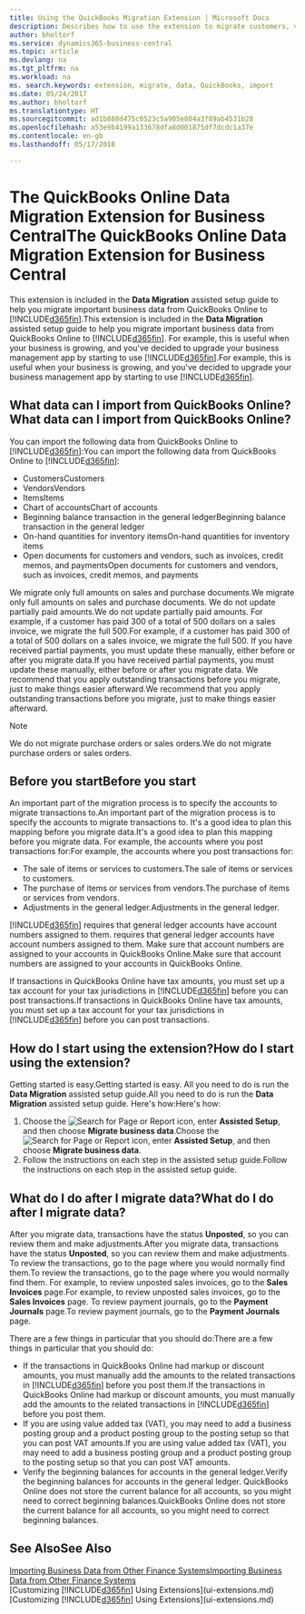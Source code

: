 ```yaml
---
title: Using the QuickBooks Migration Extension | Microsoft Docs
description: Describes how to use the extension to migrate customers, vendors, items, and accounts from QuickBooks Online to Business Central.
author: bholtorf
ms.service: dynamics365-business-central
ms.topic: article
ms.devlang: na
ms.tgt_pltfrm: na
ms.workload: na
ms. search.keywords: extension, migrate, data, QuickBooks, import
ms.date: 05/24/2017
ms.author: bholtorf
ms.translationtype: HT
ms.sourcegitcommit: ad1b888d475c0523c5a905e804a3f89ab4531b28
ms.openlocfilehash: a53e9b4199a133678dfa8d001875df7dcdc1a37e
ms.contentlocale: en-gb
ms.lasthandoff: 05/17/2018

---
```


# <a name="the-quickbooks-online-data-migration-extension-for-business-central"></a><span data-ttu-id="16cca-103">The QuickBooks Online Data Migration Extension for Business Central</span><span class="sxs-lookup"><span data-stu-id="16cca-103">The QuickBooks Online Data Migration Extension for Business Central</span></span>
<span data-ttu-id="16cca-104">This extension is included in the **Data Migration** assisted setup guide to help you migrate important business data from QuickBooks Online to [!INCLUDE[d365fin](includes/d365fin_md.md)].</span><span class="sxs-lookup"><span data-stu-id="16cca-104">This extension is included in the **Data Migration** assisted setup guide to help you migrate important business data from QuickBooks Online to [!INCLUDE[d365fin](includes/d365fin_md.md)].</span></span> <span data-ttu-id="16cca-105">For example, this is useful when your business is growing, and you've decided to upgrade your business management app by starting to use [!INCLUDE[d365fin](includes/d365fin_md.md)].</span><span class="sxs-lookup"><span data-stu-id="16cca-105">For example, this is useful when your business is growing, and you've decided to upgrade your business management app by starting to use [!INCLUDE[d365fin](includes/d365fin_md.md)].</span></span>

## <a name="what-data-can-i-import-from-quickbooks-online"></a><span data-ttu-id="16cca-106">What data can I import from QuickBooks Online?</span><span class="sxs-lookup"><span data-stu-id="16cca-106">What data can I import from QuickBooks Online?</span></span>
<span data-ttu-id="16cca-107">You can import the following data from QuickBooks Online to [!INCLUDE[d365fin](includes/d365fin_md.md)]:</span><span class="sxs-lookup"><span data-stu-id="16cca-107">You can import the following data from QuickBooks Online to [!INCLUDE[d365fin](includes/d365fin_md.md)]:</span></span>  

* <span data-ttu-id="16cca-108">Customers</span><span class="sxs-lookup"><span data-stu-id="16cca-108">Customers</span></span>
* <span data-ttu-id="16cca-109">Vendors</span><span class="sxs-lookup"><span data-stu-id="16cca-109">Vendors</span></span>
* <span data-ttu-id="16cca-110">Items</span><span class="sxs-lookup"><span data-stu-id="16cca-110">Items</span></span>
* <span data-ttu-id="16cca-111">Chart of accounts</span><span class="sxs-lookup"><span data-stu-id="16cca-111">Chart of accounts</span></span>
* <span data-ttu-id="16cca-112">Beginning balance transaction in the general ledger</span><span class="sxs-lookup"><span data-stu-id="16cca-112">Beginning balance transaction in the general ledger</span></span>
* <span data-ttu-id="16cca-113">On-hand quantities for inventory items</span><span class="sxs-lookup"><span data-stu-id="16cca-113">On-hand quantities for inventory items</span></span>
* <span data-ttu-id="16cca-114">Open documents for customers and vendors, such as invoices, credit memos, and payments</span><span class="sxs-lookup"><span data-stu-id="16cca-114">Open documents for customers and vendors, such as invoices, credit memos, and payments</span></span>

<span data-ttu-id="16cca-115">We migrate only full amounts on sales and purchase documents.</span><span class="sxs-lookup"><span data-stu-id="16cca-115">We migrate only full amounts on sales and purchase documents.</span></span> <span data-ttu-id="16cca-116">We do not update partially paid amounts.</span><span class="sxs-lookup"><span data-stu-id="16cca-116">We do not update partially paid amounts.</span></span> <span data-ttu-id="16cca-117">For example, if a customer has paid 300 of a total of 500 dollars on a sales invoice, we migrate the full 500.</span><span class="sxs-lookup"><span data-stu-id="16cca-117">For example, if a customer has paid 300 of a total of 500 dollars on a sales invoice, we migrate the full 500.</span></span> <span data-ttu-id="16cca-118">If you have received partial payments, you must update these manually, either before or after you migrate data.</span><span class="sxs-lookup"><span data-stu-id="16cca-118">If you have received partial payments, you must update these manually, either before or after you migrate data.</span></span> <span data-ttu-id="16cca-119">We recommend that you apply outstanding transactions before you migrate, just to make things easier afterward.</span><span class="sxs-lookup"><span data-stu-id="16cca-119">We recommend that you apply outstanding transactions before you migrate, just to make things easier afterward.</span></span>

> [!NOTE]  
>   <span data-ttu-id="16cca-120">We do not migrate purchase orders or sales orders.</span><span class="sxs-lookup"><span data-stu-id="16cca-120">We do not migrate purchase orders or sales orders.</span></span>

## <a name="before-you-start"></a><span data-ttu-id="16cca-121">Before you start</span><span class="sxs-lookup"><span data-stu-id="16cca-121">Before you start</span></span>
<span data-ttu-id="16cca-122">An important part of the migration process is to specify the accounts to migrate transactions to.</span><span class="sxs-lookup"><span data-stu-id="16cca-122">An important part of the migration process is to specify the accounts to migrate transactions to.</span></span> <span data-ttu-id="16cca-123">It's a good idea to plan this mapping before you migrate data.</span><span class="sxs-lookup"><span data-stu-id="16cca-123">It's a good idea to plan this mapping before you migrate data.</span></span> <span data-ttu-id="16cca-124">For example, the accounts where you post transactions for:</span><span class="sxs-lookup"><span data-stu-id="16cca-124">For example, the accounts where you post transactions for:</span></span>  

* <span data-ttu-id="16cca-125">The sale of items or services to customers.</span><span class="sxs-lookup"><span data-stu-id="16cca-125">The sale of items or services to customers.</span></span>
* <span data-ttu-id="16cca-126">The purchase of items or services from vendors.</span><span class="sxs-lookup"><span data-stu-id="16cca-126">The purchase of items or services from vendors.</span></span>  
* <span data-ttu-id="16cca-127">Adjustments in the general ledger.</span><span class="sxs-lookup"><span data-stu-id="16cca-127">Adjustments in the general ledger.</span></span>  

[!INCLUDE[d365fin](includes/d365fin_md.md)]<span data-ttu-id="16cca-128"> requires that general ledger accounts have account numbers assigned to them.</span><span class="sxs-lookup"><span data-stu-id="16cca-128"> requires that general ledger accounts have account numbers assigned to them.</span></span> <span data-ttu-id="16cca-129">Make sure that account numbers are assigned to your accounts in QuickBooks Online.</span><span class="sxs-lookup"><span data-stu-id="16cca-129">Make sure that account numbers are assigned to your accounts in QuickBooks Online.</span></span>

<span data-ttu-id="16cca-130">If transactions in QuickBooks Online have tax amounts, you must set up a tax account for your tax jurisdictions in [!INCLUDE[d365fin](includes/d365fin_md.md)] before you can post transactions.</span><span class="sxs-lookup"><span data-stu-id="16cca-130">If transactions in QuickBooks Online have tax amounts, you must set up a tax account for your tax jurisdictions in [!INCLUDE[d365fin](includes/d365fin_md.md)] before you can post transactions.</span></span>

## <a name="how-do-i-start-using-the-extension"></a><span data-ttu-id="16cca-131">How do I start using the extension?</span><span class="sxs-lookup"><span data-stu-id="16cca-131">How do I start using the extension?</span></span>
<span data-ttu-id="16cca-132">Getting started is easy.</span><span class="sxs-lookup"><span data-stu-id="16cca-132">Getting started is easy.</span></span> <span data-ttu-id="16cca-133">All you need to do is run the **Data Migration** assisted setup guide.</span><span class="sxs-lookup"><span data-stu-id="16cca-133">All you need to do is run the **Data Migration** assisted setup guide.</span></span> <span data-ttu-id="16cca-134">Here's how:</span><span class="sxs-lookup"><span data-stu-id="16cca-134">Here's how:</span></span>

1. <span data-ttu-id="16cca-135">Choose the ![Search for Page or Report](media/ui-search/search_small.png "Search for Page or Report icon") icon, enter **Assisted Setup**, and then choose **Migrate business data**.</span><span class="sxs-lookup"><span data-stu-id="16cca-135">Choose the ![Search for Page or Report](media/ui-search/search_small.png "Search for Page or Report icon") icon, enter **Assisted Setup**, and then choose **Migrate business data**.</span></span>
2. <span data-ttu-id="16cca-136">Follow the instructions on each step in the assisted setup guide.</span><span class="sxs-lookup"><span data-stu-id="16cca-136">Follow the instructions on each step in the assisted setup guide.</span></span>

## <a name="what-do-i-do-after-i-migrate-data"></a><span data-ttu-id="16cca-137">What do I do after I migrate data?</span><span class="sxs-lookup"><span data-stu-id="16cca-137">What do I do after I migrate data?</span></span>
<span data-ttu-id="16cca-138">After you migrate data, transactions have the status **Unposted**, so you can review them and make adjustments.</span><span class="sxs-lookup"><span data-stu-id="16cca-138">After you migrate data, transactions have the status **Unposted**, so you can review them and make adjustments.</span></span> <span data-ttu-id="16cca-139">To review the transactions, go to the page where you would normally find them.</span><span class="sxs-lookup"><span data-stu-id="16cca-139">To review the transactions, go to the page where you would normally find them.</span></span> <span data-ttu-id="16cca-140">For example, to review unposted sales invoices, go to the **Sales Invoices** page.</span><span class="sxs-lookup"><span data-stu-id="16cca-140">For example, to review unposted sales invoices, go to the **Sales Invoices** page.</span></span> <span data-ttu-id="16cca-141">To review payment journals, go to the **Payment Journals** page.</span><span class="sxs-lookup"><span data-stu-id="16cca-141">To review payment journals, go to the **Payment Journals** page.</span></span>   

<span data-ttu-id="16cca-142">There are a few things in particular that you should do:</span><span class="sxs-lookup"><span data-stu-id="16cca-142">There are a few things in particular that you should do:</span></span>

* <span data-ttu-id="16cca-143">If the transactions in QuickBooks Online had markup or discount amounts, you must manually add the amounts to the related transactions in [!INCLUDE[d365fin](includes/d365fin_md.md)] before you post them.</span><span class="sxs-lookup"><span data-stu-id="16cca-143">If the transactions in QuickBooks Online had markup or discount amounts, you must manually add the amounts to the related transactions in [!INCLUDE[d365fin](includes/d365fin_md.md)] before you post them.</span></span>
* <span data-ttu-id="16cca-144">If you are using value added tax (VAT), you may need to add a business posting group and a product posting group to the posting setup so that you can post VAT amounts.</span><span class="sxs-lookup"><span data-stu-id="16cca-144">If you are using value added tax (VAT), you may need to add a business posting group and a product posting group to the posting setup so that you can post VAT amounts.</span></span>
* <span data-ttu-id="16cca-145">Verify the beginning balances for accounts in the general ledger.</span><span class="sxs-lookup"><span data-stu-id="16cca-145">Verify the beginning balances for accounts in the general ledger.</span></span> <span data-ttu-id="16cca-146">QuickBooks Online does not store the current balance for all accounts, so you might need to correct beginning balances.</span><span class="sxs-lookup"><span data-stu-id="16cca-146">QuickBooks Online does not store the current balance for all accounts, so you might need to correct beginning balances.</span></span>

## <a name="see-also"></a><span data-ttu-id="16cca-147">See Also</span><span class="sxs-lookup"><span data-stu-id="16cca-147">See Also</span></span>
[<span data-ttu-id="16cca-148">Importing Business Data from Other Finance Systems</span><span class="sxs-lookup"><span data-stu-id="16cca-148">Importing Business Data from Other Finance Systems</span></span>](across-import-data-configuration-packages.md)  
<span data-ttu-id="16cca-149">[Customizing [!INCLUDE[d365fin](includes/d365fin_md.md)] Using Extensions](ui-extensions.md)</span><span class="sxs-lookup"><span data-stu-id="16cca-149">[Customizing [!INCLUDE[d365fin](includes/d365fin_md.md)] Using Extensions](ui-extensions.md)</span></span>  

